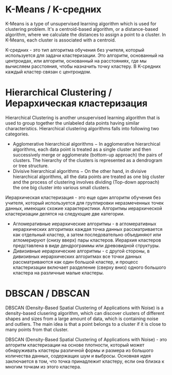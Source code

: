 # K-Means / K-средних

K-Means is a type of unsupervised learning algorithm which is used for clustering problem. It's a centroid-based algorithm, or a distance-based algorithm, where we calculate the distances to assign a point to a cluster. In K-Means, each cluster is associated with a centroid.

K-средних - это тип алгоритма обучения без учителя, который используется для задачи кластеризации. Это алгоритм, основанный на центроидах, или алгоритм, основанный на расстояниях, где мы вычисляем расстояния, чтобы назначить точку кластеру. В K-средних каждый кластер связан с центроидом.

# Hierarchical Clustering / Иерархическая кластеризация

Hierarchical Clustering is another unsupervised learning algorithm that is used to group together the unlabeled data points having similar characteristics. Hierarchical clustering algorithms falls into following two categories.
- Agglomerative hierarchical algorithms − In agglomerative hierarchical algorithms, each data point is treated as a single cluster and then successively merge or agglomerate (bottom-up approach) the pairs of clusters. The hierarchy of the clusters is represented as a dendrogram or tree structure.
- Divisive hierarchical algorithms − On the other hand, in divisive hierarchical algorithms, all the data points are treated as one big cluster and the process of clustering involves dividing (Top-down approach) the one big cluster into various small clusters.

Иерархическая кластеризация - это еще один алгоритм обучения без учителя, который используется для группировки неразмеченных точек данных, имеющих схожие характеристики. Алгоритмы иерархической кластеризации делятся на следующие две категории.
- Агломеративные иерархические алгоритмы - в агломеративных иерархических алгоритмах каждая точка данных рассматривается как отдельный кластер, а затем последовательно объединяют или агломерируют (снизу вверх) пары кластеров. Иерархия кластеров представлена в виде дендрограммы или древовидной структуры.
- Дивизивные иерархические алгоритмы - с другой стороны, в дивизивных иерархических алгоритмах все точки данных рассматриваются как один большой кластер, и процесс кластеризации включает разделение (сверху вниз) одного большого кластера на различные малые кластеры.

# DBSCAN / DBSCAN

DBSCAN (Density-Based Spatial Clustering of Applications with Noise) is a density-based clusering algorithm, which can discover clusters of different shapes and sizes from a large amount of data, which is containing noise and outliers. The main idea is that a point belongs to a cluster if it is close to many points from that cluster.

DBSCAN (Density-Based Spatial Clustering of Applications with Noise) - это алгоритм кластеризации на основе плотности, который может обнаруживать кластеры различной формы и размера из большого количества данных, содержащих шум и выбросы. Основная идея заключается в том, что точка принадлежит кластеру, если она близка к многим точкам из этого кластера.